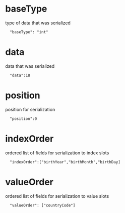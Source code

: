 # baseType

type of data that was serialized
```
  "baseType": "int"
```

# data

data that was serialized

```
  "data":18
 ```

# position

position for serialization

```
  "position":0
 ```


# indexOrder

ordered list of fields for serialization to index slots

```
  "indexOrder":["birthYear","birthMonth","birthDay]
 ```

# valueOrder

ordered list of fields for serialization to value slots

```
  "valueOrder": ["countryCode"]
 ```

